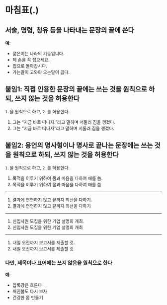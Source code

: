 # 마침표(.)

## 서술, 명령, 청유 등을 나타내는 문장의 끝에 쓴다

**예**:

- 젊은이는 나라의 기둥입니다.
- 제 손을 꼭 잡으세요.
- 집으로 돌아갑시다.
- 가는말이 고와야 오는말이 곱다.

## 붙임1: 직접 인용한 문장의 끝에는 쓰는 것을 원칙으로 하되, 쓰지 않는 것을 허용한다

`1.`을 원칙으로 하고, `2.`를 허용한다.

1. 그는 “지금 바로 떠나자.”라고 말하며 서둘러 짐을 챙겼다.
1. 그는 “지금 바로 떠나자”라고 말하며 서둘러 짐을 챙겼다.

## 붙임2: 용언의 명사형이나 명사로 끝나는 문장에는 쓰는 것을 원칙으로 하되, 쓰지 않는 것을 허용한다

`1.`을 원칙으로 하고, `2.`를 허용한다.

1. 목적을 이루기 위하여 몸과 마음을 다하여 애를 씀.
1. 목적을 이루기 위하여 몸과 마음을 다하여 애를 씀

---

1. 결과에 연연하지 않고 끝까지 최선을 다하기.
1. 결과에 연연하지 않고 끝까지 최선을 다하기

---

1. 신입사원 모집을 위한 기업 설명회 개최.
1. 신입사원 모집을 위한 기업 설명회 개최

---

1. 내일 오전까지 보고서를 제출할 것.
1. 내일 오전까지 보고서를 제출할 것

### 다만, 제목이나 표어에는 쓰지 않음을 원칙으로 한다

**예**:

- 압록강은 흐른다
- 꺼진불도 다시 보자
- 건강한 몸 만들기
